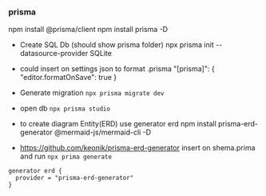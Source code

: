 ### prisma

npm install @prisma/client
npm install prisma -D
- Create SQL Db (should show prisma folder)
npx prisma init --datasource-provider SQLite
- could insert on settings json to format .prisma
"[prisma]": {
    "editor.formatOnSave": true
}
- Generate migration
`npx prisma migrate dev`
- open db
`npx prisma studio`

- to create diagram Entity(ERD) use generator erd
npm install prisma-erd-generator @mermaid-js/mermaid-cli -D

- https://github.com/keonik/prisma-erd-generator
insert on shema.prima and run `npx prima generate`
```
generator erd {
  provider = "prisma-erd-generator"
}
```